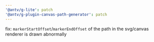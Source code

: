 ```yaml
---
'@antv/g-lite': patch
'@antv/g-plugin-canvas-path-generator': patch
---
```


fix: `markerStartOffset`/`markerEndOffset` of the path in the svg/canvas renderer is drawn abnormally
